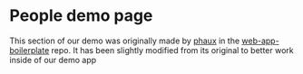 # People demo page

This section of our demo was originally made by [phaux](https://github.com/phaux) in the [web-app-boilerplate](https://github.com/phaux/web-app-boilerplate) repo. It has been slightly modified from its original to better work inside of our demo app
